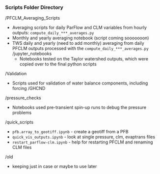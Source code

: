 ### Scripts Folder Directory  

/PFCLM_Averaging_Scripts  
- Averaging scripts for daily ParFlow and CLM variables from hourly outputs: `compute_daily_***_averages.py`  
- Monthly and yearly averaging notebook (script coming sooooooon)  
- TWS daily and yearly (need to add monthly) averaging from daily PFCLM outputs processed with the `compute_daily_***_averages.py`
    /jupyter_notebooks
    - Notebooks tested on the Taylor watershed outputs, which were copied over to the final python scripts  

/Validation
- Scripts used for validation of water balance components, including forcing
    /GHCND

/pressure_checks
- Notebooks used pre-transient spin-up runs to debug the pressure problems

/quick_scripts
- `pfb.array_to_geotiff.ipynb` - create a geotiff from a PFB  
- `quick_vis_outputs.ipynb` - look at single pressure, clm, evaptrans files  
- `restart_parflow-clm.ipynb` - help for restarting PFCLM and renaming CLM files  

/old
- keeping just in case or maybe to use later